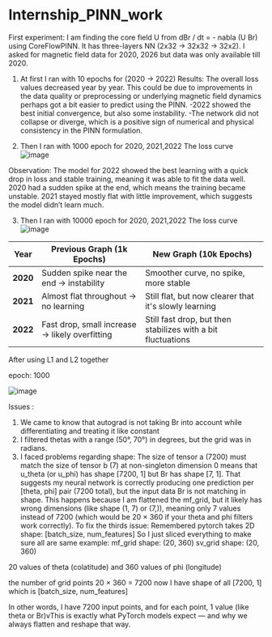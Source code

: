 # Internship_PINN_work


First experiment: 
I am finding the core field U from dBr / dt = - nabla (U Br) using  CoreFlowPINN. It has three-layers NN (2x32 → 32x32 → 32x2). I asked for magnetic field data for 2020, 2026 but data was only available till 2020. 
1) At first I ran with 10 epochs for (2020 → 2022) 
Results: 
The overall loss values decreased year by year. This could be due to improvements in the data quality or preprocessing or underlying magnetic field dynamics perhaps got a bit easier to predict using the PINN.
-2022 showed the best initial convergence, but also some instability.
-The network did not collapse or diverge, which is a positive sign of numerical and physical consistency in the PINN formulation.

2) Then I ran with 1000 epoch for 2020, 2021,2022
   The loss curve
   ![image](https://github.com/user-attachments/assets/5362aaa1-6a7f-44ac-8375-60cd39f624ac)

Observation: The model for 2022 showed the best learning with a quick drop in loss and stable training, meaning it was able to fit the data well. 2020 had a sudden spike at the end, which means the training became unstable. 2021 stayed mostly flat with little improvement, which suggests the model didn’t learn much.

3) Then I ran with 10000 epoch for 2020, 2021,2022
   The loss curve
![image](https://github.com/user-attachments/assets/68000f3c-411e-44b4-ba23-9cd139f7d854)


| Year     | Previous Graph (1k Epochs)                     | New Graph (10k Epochs)                                      |
| -------- | ---------------------------------------------- | ----------------------------------------------------------- |
| **2020** | Sudden spike near the end → instability        | Smoother curve, no spike, more stable   |
| **2021** | Almost flat throughout → no learning           | Still flat, but now clearer that it's slowly learning       |
| **2022** | Fast drop, small increase → likely overfitting | Still fast drop, but then stabilizes with a bit fluctuations |


After using L1 and L2 together

epoch: 1000

![image](https://github.com/user-attachments/assets/9ad9e2d8-291d-402e-b2ca-f3c90cca162d)



Issues :

1) We came to know that autograd is not taking Br into account while differentiating and treating it like constant
2) I filtered thetas with a range (50°, 70°) in degrees, but the grid was in radians.
3) I faced problems regarding shape: The size of tensor a (7200) must match the size of tensor b (7) at non-singleton dimension 0 means that u_theta (or u_phi) has shape [7200, 1] but Br has shape [7, 1]. That suggests my neural network is correctly producing one prediction per [theta, phi] pair (7200 total), but the input data Br is not matching in shape. This happens because I am flattened the mf_grid, but it likely has wrong dimensions (like shape (1, 7) or (7,)), meaning only 7 values instead of 7200 (which would be 20 × 360 if your theta and phi filters work correctly).
To fix the thirds issue:
Remembered pytorch takes 2D shape: [batch_size, num_features]
So I just sliced everything to make sure all are same 
example:
mf_grid shape: (20, 360) 
sv_grid shape: (20, 360)

20 values of theta (colatitude) and 360 values of phi (longitude)

the number of grid points 20 × 360 = 7200 
now I have shape of all [7200, 1] which is [batch_size, num_features]

In other words, I have 7200 input points, and for each point, 1 value (like theta or Br)vThis is exactly what PyTorch models expect — and why we always flatten and reshape that way.








